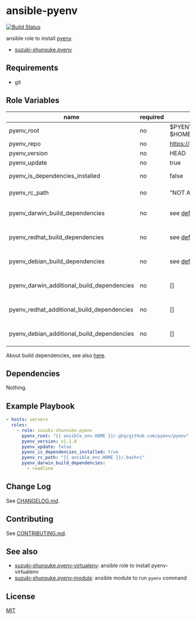 # ansible-pyenv

[![Build Status](https://travis-ci.org/suzuki-shunsuke/ansible-pyenv.svg?branch=master)](https://travis-ci.org/suzuki-shunsuke/ansible-pyenv)

ansible role to install [pyenv](https://github.com/pyenv/pyenv).

* [suzuki-shunsuke.pyenv](https://galaxy.ansible.com/suzuki-shunsuke/pyenv/)

## Requirements

* git

## Role Variables

name | required | default | description
--- | --- | --- | ---
pyenv_root | no | $PYENV_ROOT >> $HOME/.pyenv
pyenv_repo | no | https://github.com/pyenv/pyenv |
pyenv_version | no | HEAD |
pyenv_update | no | true |
pyenv_is_dependencies_installed | no | false | By default build dependencies are not installed
pyenv_rc_path | no | "NOT ADD" | By default configuration is not added
pyenv_darwin_build_dependencies | no | see [defaults/main.yml](https://github.com/suzuki-shunsuke/ansible-pyenv/blob/master/defaults/main.yml) | If pyenv_is_dependencies_installed is "no" this is ignored
pyenv_redhat_build_dependencies | no | see [defaults/main.yml](https://github.com/suzuki-shunsuke/ansible-pyenv/blob/master/defaults/main.yml) | If pyenv_is_dependencies_installed is "no" this is ignored
pyenv_debian_build_dependencies | no | see [defaults/main.yml](https://github.com/suzuki-shunsuke/ansible-pyenv/blob/master/defaults/main.yml) | If pyenv_is_dependencies_installed is "no" this is ignored
pyenv_darwin_additional_build_dependencies | no | [] | If pyenv_is_dependencies_installed is "no" this is ignored
pyenv_redhat_additional_build_dependencies | no | [] | If pyenv_is_dependencies_installed is "no" this is ignored
pyenv_debian_additional_build_dependencies | no | [] | If pyenv_is_dependencies_installed is "no" this is ignored

About build dependencies, see also [here](https://github.com/pyenv/pyenv/wiki/Common-build-problems).

## Dependencies

Nothing.

## Example Playbook

```yaml
- hosts: servers
  roles:
    - role: suzuki-shunsuke.pyenv
      pyenv_root: "{{ ansible_env.HOME }}/.ghq/github.com/pyenv/pyenv"
      pyenv_version: v1.1.0
      pyenv_update: false
      pyenv_is_dependencies_installed: true
      pyenv_rc_path: "{{ ansible_env.HOME }}/.bashrc"
      pyenv_darwin_build_dependencies:
        - readline
```

## Change Log

See [CHANGELOG.md](CHANGELOG.md).

## Contributing

See [CONTRIBUTING.md](CONTRIBUTING.md).

## See also

* [suzuki-shunsuke.pyenv-virtualenv](https://github.com/suzuki-shunsuke/ansible-pyenv-virtualenv): ansible role to install pyenv-virtualenv
* [suzuki-shunsuke.pyenv-module](https://github.com/suzuki-shunsuke/ansible-pyenv-module): ansible module to run `pyenv` command

## License

[MIT](LICENSE)
